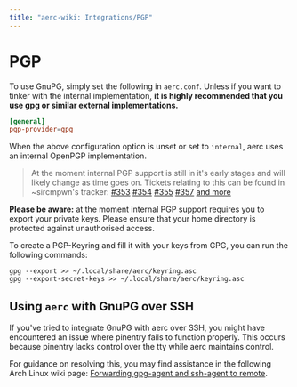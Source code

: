 ```yaml
---
title: "aerc-wiki: Integrations/PGP"
---
```


# PGP

To use GnuPG, simply set the following in `aerc.conf`.  Unless if you want to
tinker with the internal implementation, **it is highly recommended that you
use gpg or similar external implementations.**
```conf
[general]
pgp-provider=gpg
```

When the above configuration option is unset or set to `internal`,
aerc uses an internal OpenPGP implementation.

> At the moment internal PGP support is still in it's early stages and will
> likely change as time goes on. Tickets relating to this can be found in
> ~sircmpwn's tracker: [#353](https://todo.sr.ht/~sircmpwn/aerc2/353)
> [#354](https://todo.sr.ht/~sircmpwn/aerc2/354)
> [#355](https://todo.sr.ht/~sircmpwn/aerc2/355)
> [#357](https://todo.sr.ht/~sircmpwn/aerc2/357)
> [and more](https://todo.sr.ht/~sircmpwn/aerc2?search=label%3A%22pgp%22)

**Please be aware:** at the moment internal PGP support requires you to export
your private keys. Please ensure that your home directory is protected against
unauthorised access.

To create a PGP-Keyring and fill it with your keys from GPG, you can run the
following commands:

```shell
gpg --export >> ~/.local/share/aerc/keyring.asc
gpg --export-secret-keys >> ~/.local/share/aerc/keyring.asc
```

## Using `aerc` with GnuPG over SSH

If you've tried to integrate GnuPG with aerc over SSH, you might have
encountered an issue where pinentry fails to function properly. This occurs
because pinentry lacks control over the tty while aerc maintains control.

For guidance on resolving this, you may find assistance in the following
Arch Linux wiki page: [Forwarding gpg-agent and ssh-agent to remote][arch].

[arch]: https://wiki.archlinux.org/title/GnuPG#Forwarding_gpg-agent_and_ssh-agent_to_remote
